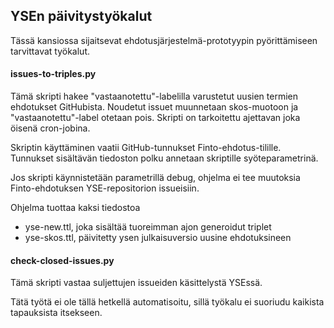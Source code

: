 YSEn päivitystyökalut
---------------------

Tässä kansiossa sijaitsevat ehdotusjärjestelmä-prototyypin
pyörittämiseen tarvittavat työkalut.

#### issues-to-triples.py

Tämä skripti hakee "vastaanotettu"-labelilla varustetut
uusien termien ehdotukset GitHubista. Noudetut issuet muunnetaan
skos-muotoon ja "vastaanotettu"-label otetaan pois. Skripti on
tarkoitettu ajettavan joka öisenä cron-jobina.

Skriptin käyttäminen vaatii GitHub-tunnukset Finto-ehdotus-tilille.
Tunnukset sisältävän tiedoston polku annetaan skriptille syöteparametrinä.

Jos skripti käynnistetään parametrillä debug, ohjelma ei
tee muutoksia Finto-ehdotuksen YSE-repositorion issueisiin.

Ohjelma tuottaa kaksi tiedostoa
* yse-new.ttl, joka sisältää tuoreimman ajon generoidut triplet
* yse-skos.ttl, päivitetty ysen julkaisuversio uusine ehdotuksineen

#### check-closed-issues.py

Tämä skripti vastaa suljettujen issueiden käsittelystä YSEssä.

Tätä työtä ei ole tällä hetkellä automatisoitu, sillä työkalu ei suoriudu
kaikista tapauksista itsekseen.
